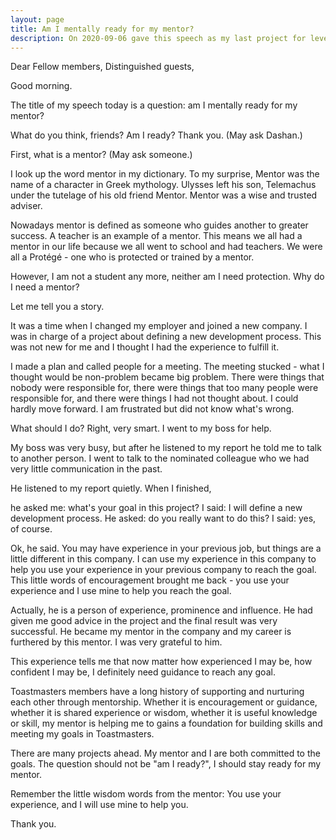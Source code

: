 ```yaml
---
layout: page
title: Am I mentally ready for my mentor?
description: On 2020-09-06 gave this speech as my last project for level-2 Pathways in Yulife club of Toastmasters.
---
```



Dear Fellow members,
Distinguished guests,

Good morning.

The title of my speech today is a question: am I mentally ready for my mentor?

What do you think, friends? Am I ready?
Thank you. (May ask Dashan.)

First, what is a mentor? (May ask someone.)

I look up the word mentor in my dictionary. To my surprise, Mentor was the name
of a character in Greek mythology. Ulysses left his son, Telemachus under the
tutelage of his old friend Mentor. Mentor was a wise and trusted adviser.

Nowadays mentor is defined as someone who guides another to greater success. A teacher
is an example of a mentor. This means we all had a mentor in our life because we
all went to school and had teachers. We were all a Protégé - one who is protected
or trained by a mentor.

However, I am not a student any more, neither am I need protection. Why do I need
a mentor?

Let me tell you a story.

It was a time when I changed my employer and joined a new company. I was in charge
of a project about defining a new development process. This was not new for me and
I thought I had the experience to fulfill it.

I made a plan and called people for a meeting. The meeting stucked - what I thought
would be non-problem became big problem. There were things that nobody were responsible
for, there were things that too many people were responsible for, and there were things
I had not thought about. I could hardly move forward. I am frustrated but did not know
what's wrong.

What should I do? Right, very smart. I went to my boss for help.

My boss was very busy, but after he listened to my report he told me to talk to another
person. I went to talk to the nominated colleague who we had very little communication
in the past.

He listened to my report quietly. When I finished,

he asked me: what's your goal in this project?
I said: I will define a new development process.
He asked: do you really want to do this?
I said: yes, of course.

Ok, he said. You may have experience in your previous job, but things are a little
different in this company. I can use my experience in this company to help you use
your experience in your previous company to reach the goal. This little words of
encouragement brought me back - you use your experience and I use mine to help you
reach the goal.

Actually, he is a person of experience, prominence and influence. He had given me
good advice in the project and the final result was very successful. He became my
mentor in the company and my career is furthered by this mentor. I was very grateful
to him.

This experience tells me that now matter how experienced I may be, how confident I
may be, I definitely need guidance to reach any goal.

Toastmasters members have a long history of supporting and nurturing each other through
mentorship. Whether it is encouragement or guidance, whether it is shared experience or
wisdom, whether it is useful knowledge or skill, my mentor is helping me to gains a
foundation for building skills and meeting my goals in Toastmasters.

There are many projects ahead. My mentor and I are both committed to the goals. The question
should not be "am I ready?", I should stay ready for my mentor.

Remember the little wisdom words from the mentor:
You use your experience, and I will use mine to help you.

Thank you.